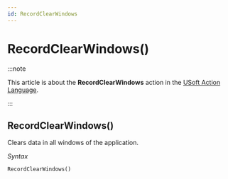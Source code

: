 ```yaml
---
id: RecordClearWindows
---
```


# RecordClearWindows()




:::note

This article is about the **RecordClearWindows** action in the [USoft Action Language](/Task_flow/Action_Language_reference/USoft_Action_Language.md).

:::

## **RecordClearWindows()**

Clears data in all windows of the application.

*Syntax*

```
RecordClearWindows()
```

 